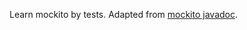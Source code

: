 Learn mockito by tests. Adapted from [mockito javadoc](https://static.javadoc.io/org.mockito/mockito-core/3.0.0/org/mockito/Mockito.html#1).